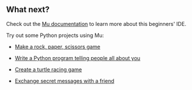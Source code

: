 ## What next?

Check out the [Mu documentation](https://mu.readthedocs.io/) to learn more about this beginners' IDE.

Try out some Python projects using Mu:

 + [Make a rock, paper, scissors game](https://codeclubprojects.org/en-GB/python/rock-paper-scissors/)

 + [Write a Python program telling people all about you](https://projects.raspberrypi.org/en/projects/about-me)

 + [Create a turtle racing game](https://projects.raspberrypi.org/en/projects/turtle-race)
 
 + [Exchange secret messages with a friend](https://projects.raspberrypi.org/en/projects/secret-messages)
 
